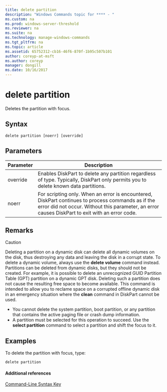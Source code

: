 ```yaml
---
title: delete partition
description: "Windows Commands topic for **** - "
ms.custom: na
ms.prod: windows-server-threshold
ms.reviewer: na
ms.suite: na
ms.technology: manage-windows-commands
ms.tgt_pltfrm: na
ms.topic: article
ms.assetid: 65752312-cb16-46f6-870f-1b95c507b101
author: coreyp-at-msft
ms.author: coreyp
manager: dongill
ms.date: 10/16/2017
---
```


# delete partition



Deletes the partition with focus.

## Syntax

```
delete partition [noerr] [override]
```

## Parameters

|Parameter|Description|
|---------|-----------|
|override|Enables DiskPart to delete any partition regardless of type. Typically, DiskPart only permits you to delete known data partitions.|
|noerr|For scripting only. When an error is encountered, DiskPart continues to process commands as if the error did not occur. Without this parameter, an error causes DiskPart to exit with an error code.|

## Remarks

> [!CAUTION]
> Deleting a partition on a dynamic disk can delete all dynamic volumes on the disk, thus destroying any data and leaving the disk in a corrupt state. To delete a dynamic volume, always use the **delete volume** command instead. Partitions can be deleted from dynamic disks, but they should not be created. For example, it is possible to delete an unrecognized GUID Partition Table (GPT) partition on a dynamic GPT disk. Deleting such a partition does not cause the resulting free space to become available. This command is intended to allow you to reclame space on a corrupted offline dynamic disk in an emergency situation where the **clean** command in DiskPart cannot be used.
> -   You cannot delete the system partition, boot partition, or any partition that contains the active paging file or crash dump information.
> -   A partition must be selected for this operation to succeed. Use the **select partition** command to select a partition and shift the focus to it.

## <a name="BKMK_examples"></a>Examples

To delete the partition with focus, type:
```
delete partition
```

#### Additional references

[Command-Line Syntax Key](command-line-syntax-key.md)

